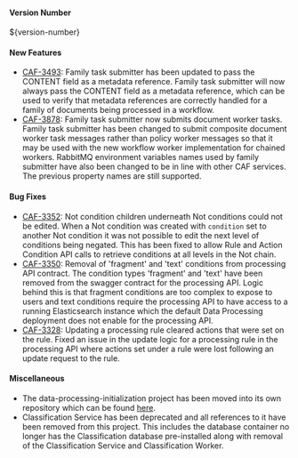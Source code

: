 #### Version Number
${version-number}

#### New Features
- [CAF-3493](https://jira.autonomy.com/browse/CAF-3493): Family task submitter has been updated to pass the CONTENT field as a metadata reference.
  Family task submitter will now always pass the CONTENT field as a metadata reference, which can be used to verify that metadata references are correctly handled for a family of documents being processed in a workflow.
- [CAF-3878](https://jira.autonomy.com/browse/CAF-3878): Family task submitter now submits document worker tasks.
  Family task submitter has been changed to submit composite document worker task messages rather than policy worker messages so that it may be used with the new workflow worker implementation for chained workers. RabbitMQ environment variables names used by family submitter have also been changed to be in line with other CAF services. The previous property names are still supported.

#### Bug Fixes
- [CAF-3352](https://jira.autonomy.com/browse/CAF-3352): Not condition children underneath Not conditions could not be edited.
  When a Not condition was created with `condition` set to another Not condition it was not possible to edit the next level of conditions being negated. This has been fixed to allow Rule and Action Condition API calls to retrieve conditions at all levels in the Not chain.
- [CAF-3350](https://jira.autonomy.com/browse/CAF-3350): Removal of 'fragment' and 'text' conditions from processing API contract.
  The condition types 'fragment' and 'text' have been removed from the swagger contract for the processing API. Logic behind this is that fragment conditions are too complex to expose to users and text conditions require the processing API to have access to a running Elasticsearch instance which the default Data Processing deployment does not enable for the processing API.
- [CAF-3328](https://jira.autonomy.com/browse/CAF-3328): Updating a processing rule cleared actions that were set on the rule.
  Fixed an issue in the update logic for a processing rule in the processing API where actions set under a rule were lost following an update request to the rule.

#### Miscellaneous
- The data-processing-initialization project has been moved into its own repository which can be found [here](https://github.com/CAFDataProcessing/data-processing-initialization).
- Classification Service has been deprecated and all references to it have been removed from this project. This includes the database container no longer has the Classification database pre-installed along with removal of the Classification Service and Classification Worker.
